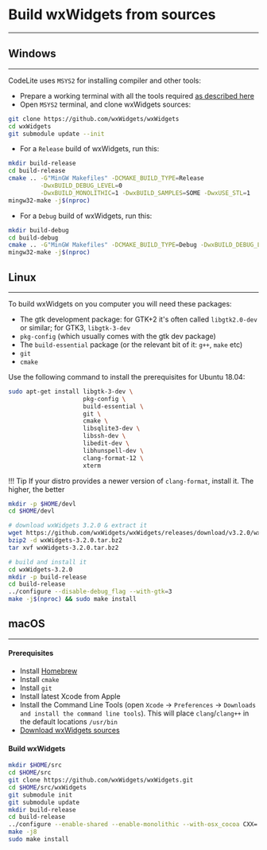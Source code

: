 # Build wxWidgets from sources
---

## Windows
---

CodeLite uses `MSYS2` for installing compiler and other tools:

- Prepare a working terminal with all the tools required [as described here][4]
- Open `MSYS2` terminal, and clone wxWidgets sources:

```bash
git clone https://github.com/wxWidgets/wxWidgets
cd wxWidgets
git submodule update --init
```

- For a `Release` build of wxWidgets, run this:

```bash
mkdir build-release
cd build-release
cmake .. -G"MinGW Makefiles" -DCMAKE_BUILD_TYPE=Release                 \
         -DwxBUILD_DEBUG_LEVEL=0                                        \
         -DwxBUILD_MONOLITHIC=1 -DwxBUILD_SAMPLES=SOME -DwxUSE_STL=1
mingw32-make -j$(nproc)
```

- For a `Debug` build of wxWidgets, run this:

```bash
mkdir build-debug
cd build-debug
cmake .. -G"MinGW Makefiles" -DCMAKE_BUILD_TYPE=Debug -DwxBUILD_DEBUG_LEVEL=1
mingw32-make -j$(nproc)
```

## Linux
---

To build wxWidgets on you computer you will need these packages:

- The gtk development package: for GTK+2 it's often called `libgtk2.0-dev` or similar; for GTK3, `libgtk-3-dev`
- `pkg-config` (which usually comes with the gtk dev package)
- The `build-essential` package (or the relevant bit of it: `g++`, `make` etc)
- `git`
- `cmake`

Use the following command to install the prerequisites for Ubuntu 18.04:

```bash
sudo apt-get install libgtk-3-dev \
                     pkg-config \
                     build-essential \
                     git \
                     cmake \
                     libsqlite3-dev \
                     libssh-dev \
                     libedit-dev \
                     libhunspell-dev \
                     clang-format-12 \
                     xterm
```

!!! Tip
    If your distro provides a newer version of `clang-format`, install it. The higher, the better

```bash
mkdir -p $HOME/devl
cd $HOME/devl

# download wxWidgets 3.2.0 & extract it
wget https://github.com/wxWidgets/wxWidgets/releases/download/v3.2.0/wxWidgets-3.2.0.tar.bz2
bzip2 -d wxWidgets-3.2.0.tar.bz2
tar xvf wxWidgets-3.2.0.tar.bz2

# build and install it
cd wxWidgets-3.2.0
mkdir -p build-release
cd build-release
../configure --disable-debug_flag --with-gtk=3
make -j$(nproc) && sudo make install
```

## macOS
---

#### Prerequisites

- Install [Homebrew][1]
- Install `cmake`
- Install `git`
- Install latest Xcode from Apple
- Install the Command Line Tools (open `Xcode` &#8594;  `Preferences` &#8594;  `Downloads and install the command line tools`). This will place `clang`/`clang++` in the default locations `/usr/bin`
- [Download wxWidgets sources][2]

#### Build wxWidgets

```bash
mkdir $HOME/src
cd $HOME/src
git clone https://github.com/wxWidgets/wxWidgets.git
cd $HOME/src/wxWidgets
git submodule init
git submodule update
mkdir build-release
cd build-release
../configure --enable-shared --enable-monolithic --with-osx_cocoa CXX='clang++ -std=c++11 -stdlib=libc++' CC=clang --disable-debug --disable-mediactrl
make -j8
sudo make install
```

 [1]: https://brew.sh/
 [2]: https://wxwidgets.org/downloads/
 [3]: https://www.wxwidgets.org/downloads
 [4]: /build/mingw_builds/#prepare-a-working-environment